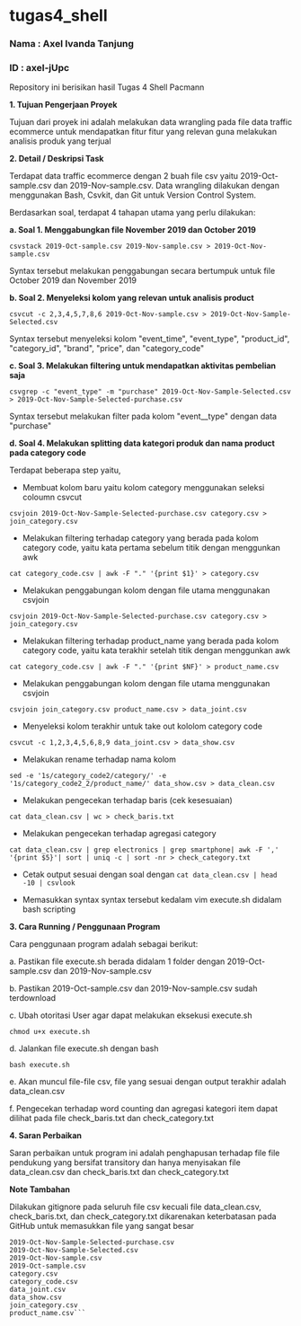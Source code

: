 # tugas4_shell

### Nama  : Axel Ivanda Tanjung
### ID    : axel-jUpc

Repository ini berisikan hasil Tugas 4 Shell Pacmann

**1. Tujuan Pengerjaan Proyek** 

Tujuan dari proyek ini adalah melakukan data wrangling pada file data traffic ecommerce untuk mendapatkan fitur fitur yang relevan guna melakukan analisis produk yang terjual

**2. Detail / Deskripsi Task**

Terdapat data traffic ecommerce dengan 2 buah file csv yaitu 2019-Oct-sample.csv dan 2019-Nov-sample.csv. Data wrangling dilakukan dengan menggunakan Bash, Csvkit, dan Git untuk Version Control System.

Berdasarkan soal, terdapat 4 tahapan utama yang perlu dilakukan:

**a. Soal 1. Menggabungkan file November 2019 dan October 2019**

```csvstack 2019-Oct-sample.csv 2019-Nov-sample.csv > 2019-Oct-Nov-sample.csv```

Syntax tersebut melakukan penggabungan secara bertumpuk untuk file October 2019 dan November 2019

**b. Soal 2. Menyeleksi kolom yang relevan untuk analisis product**

```csvcut -c 2,3,4,5,7,8,6 2019-Oct-Nov-sample.csv > 2019-Oct-Nov-Sample-Selected.csv```

Syntax tersebut menyeleksi kolom "event_time", "event_type", "product_id", "category_id", "brand", "price", dan "category_code"

**c. Soal 3. Melakukan filtering untuk mendapatkan aktivitas pembelian saja**

```csvgrep -c "event_type" -m "purchase" 2019-Oct-Nov-Sample-Selected.csv > 2019-Oct-Nov-Sample-Selected-purchase.csv```

Syntax tersebut melakukan filter pada kolom "event__type" dengan data "purchase"

**d. Soal 4. Melakukan splitting data kategori produk dan nama product pada category code**

Terdapat beberapa step yaitu,

- Membuat kolom baru yaitu kolom category menggunakan seleksi coloumn csvcut

```csvjoin 2019-Oct-Nov-Sample-Selected-purchase.csv category.csv > join_category.csv```

- Melakukan filtering terhadap category yang berada pada kolom category code, yaitu kata pertama sebelum titik dengan menggunkan awk

```cat category_code.csv | awk -F "." '{print $1}' > category.csv```

- Melakukan penggabungan kolom dengan file utama menggunakan csvjoin

```csvjoin 2019-Oct-Nov-Sample-Selected-purchase.csv category.csv > join_category.csv```

- Melakukan filtering terhadap product_name yang berada pada kolom category code, yaitu kata terakhir setelah titik dengan menggunkan awk

```cat category_code.csv | awk -F "." '{print $NF}' > product_name.csv```

- Melakukan penggabungan kolom dengan file utama menggunakan csvjoin

```csvjoin join_category.csv product_name.csv > data_joint.csv```

- Menyeleksi kolom terakhir untuk take out kololom category code

```csvcut -c 1,2,3,4,5,6,8,9 data_joint.csv > data_show.csv```

- Melakukan rename terhadap nama kolom

```sed -e '1s/category_code2/category/' -e '1s/category_code2_2/product_name/' data_show.csv > data_clean.csv```

- Melakukan pengecekan terhadap baris (cek kesesuaian)

```cat data_clean.csv | wc > check_baris.txt```

- Melakukan pengecekan terhadap agregasi category

```cat data_clean.csv | grep electronics | grep smartphone| awk -F ',' '{print $5}'| sort | uniq -c | sort -nr > check_category.txt```

- Cetak output sesuai dengan soal dengan ```cat data_clean.csv | head -10 | csvlook```

- Memasukkan syntax syntax tersebut kedalam vim execute.sh didalam bash scripting

**3. Cara Running / Penggunaan Program**

Cara penggunaan program adalah sebagai berikut:

a. Pastikan file execute.sh berada didalam 1 folder dengan 2019-Oct-sample.csv dan 2019-Nov-sample.csv

b. Pastikan 2019-Oct-sample.csv dan 2019-Nov-sample.csv sudah terdownload

c. Ubah otoritasi User agar dapat melakukan eksekusi execute.sh

```chmod u+x execute.sh```

d. Jalankan file execute.sh dengan bash

```bash execute.sh```

e. Akan muncul file-file csv, file yang sesuai dengan output terakhir adalah data_clean.csv

f. Pengecekan terhadap word counting dan agregasi kategori item dapat dilihat pada file check_baris.txt dan check_category.txt

**4. Saran Perbaikan**

Saran perbaikan untuk program ini adalah penghapusan terhadap file file pendukung yang bersifat transitory dan hanya menyisakan file data_clean.csv dan check_baris.txt dan check_category.txt

**Note Tambahan**

Dilakukan gitignore pada seluruh file csv kecuali file data_clean.csv, check_baris.txt, dan check_category.txt dikarenakan keterbatasan pada GitHub untuk memasukkan file yang sangat besar

```2019-Nov-sample.csv
2019-Oct-Nov-Sample-Selected-purchase.csv
2019-Oct-Nov-Sample-Selected.csv
2019-Oct-Nov-sample.csv
2019-Oct-sample.csv
category.csv
category_code.csv
data_joint.csv
data_show.csv
join_category.csv
product_name.csv```
